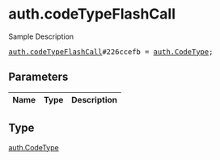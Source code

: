 # auth.codeTypeFlashCall

Sample Description

<pre>
<a href="../constructor/auth.codeTypeFlashCall.md">auth.codeTypeFlashCall</a>#226ccefb = <a href="../type/auth.CodeType.md">auth.CodeType</a>;
</pre>

## Parameters

| Name | Type | Description |
|------|:----:|-------------|

## Type

[auth.CodeType](../type/auth.CodeType.md)
